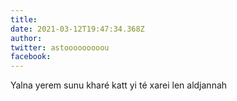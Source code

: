 ```yaml
---
title: 
date: 2021-03-12T19:47:34.368Z
author: 
twitter: astooooooooou
facebook: 
---
```


Yalna yerem sunu kharé katt yi té xarei len aldjannah